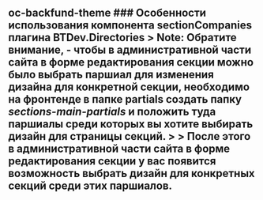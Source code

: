 ## oc-backfund-theme                                                                                                                                                                                                                                                                  ### Особенности использования компонента sectionCompanies плагина BTDev.Directories                                                                                                                                                                                                   > **Note**: Обратите внимание, - чтобы в административной части сайта в форме редактирования секции можно было выбрать паршиал для изменения дизайна для конкретной секции, необходимо на фронтенде в папке partials создать папку *sections-main-partials* и положить туда паршиалы среди которых вы хотите выбирать дизайн для страницы секций.                                                                                >                                                                                                                                          > После этого в административной части сайта в форме редактирования секции у вас появится возможность выбрать дизайн для конкретных секций среди этих паршиалов.
